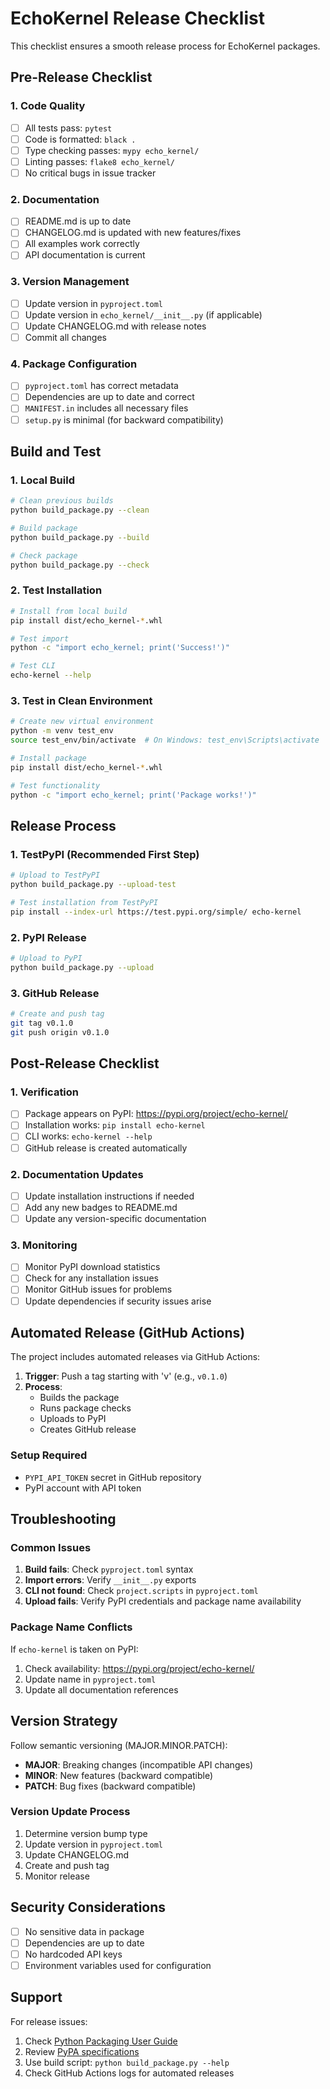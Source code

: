 # EchoKernel Release Checklist

This checklist ensures a smooth release process for EchoKernel packages.

## Pre-Release Checklist

### 1. Code Quality
- [ ] All tests pass: `pytest`
- [ ] Code is formatted: `black .`
- [ ] Type checking passes: `mypy echo_kernel/`
- [ ] Linting passes: `flake8 echo_kernel/`
- [ ] No critical bugs in issue tracker

### 2. Documentation
- [ ] README.md is up to date
- [ ] CHANGELOG.md is updated with new features/fixes
- [ ] All examples work correctly
- [ ] API documentation is current

### 3. Version Management
- [ ] Update version in `pyproject.toml`
- [ ] Update version in `echo_kernel/__init__.py` (if applicable)
- [ ] Update CHANGELOG.md with release notes
- [ ] Commit all changes

### 4. Package Configuration
- [ ] `pyproject.toml` has correct metadata
- [ ] Dependencies are up to date and correct
- [ ] `MANIFEST.in` includes all necessary files
- [ ] `setup.py` is minimal (for backward compatibility)

## Build and Test

### 1. Local Build
```bash
# Clean previous builds
python build_package.py --clean

# Build package
python build_package.py --build

# Check package
python build_package.py --check
```

### 2. Test Installation
```bash
# Install from local build
pip install dist/echo_kernel-*.whl

# Test import
python -c "import echo_kernel; print('Success!')"

# Test CLI
echo-kernel --help
```

### 3. Test in Clean Environment
```bash
# Create new virtual environment
python -m venv test_env
source test_env/bin/activate  # On Windows: test_env\Scripts\activate

# Install package
pip install dist/echo_kernel-*.whl

# Test functionality
python -c "import echo_kernel; print('Package works!')"
```

## Release Process

### 1. TestPyPI (Recommended First Step)
```bash
# Upload to TestPyPI
python build_package.py --upload-test

# Test installation from TestPyPI
pip install --index-url https://test.pypi.org/simple/ echo-kernel
```

### 2. PyPI Release
```bash
# Upload to PyPI
python build_package.py --upload
```

### 3. GitHub Release
```bash
# Create and push tag
git tag v0.1.0
git push origin v0.1.0
```

## Post-Release Checklist

### 1. Verification
- [ ] Package appears on PyPI: https://pypi.org/project/echo-kernel/
- [ ] Installation works: `pip install echo-kernel`
- [ ] CLI works: `echo-kernel --help`
- [ ] GitHub release is created automatically

### 2. Documentation Updates
- [ ] Update installation instructions if needed
- [ ] Add any new badges to README.md
- [ ] Update any version-specific documentation

### 3. Monitoring
- [ ] Monitor PyPI download statistics
- [ ] Check for any installation issues
- [ ] Monitor GitHub issues for problems
- [ ] Update dependencies if security issues arise

## Automated Release (GitHub Actions)

The project includes automated releases via GitHub Actions:

1. **Trigger**: Push a tag starting with 'v' (e.g., `v0.1.0`)
2. **Process**:
   - Builds the package
   - Runs package checks
   - Uploads to PyPI
   - Creates GitHub release

### Setup Required
- `PYPI_API_TOKEN` secret in GitHub repository
- PyPI account with API token

## Troubleshooting

### Common Issues

1. **Build fails**: Check `pyproject.toml` syntax
2. **Import errors**: Verify `__init__.py` exports
3. **CLI not found**: Check `project.scripts` in `pyproject.toml`
4. **Upload fails**: Verify PyPI credentials and package name availability

### Package Name Conflicts

If `echo-kernel` is taken on PyPI:
1. Check availability: https://pypi.org/project/echo-kernel/
2. Update name in `pyproject.toml`
3. Update all documentation references

## Version Strategy

Follow semantic versioning (MAJOR.MINOR.PATCH):

- **MAJOR**: Breaking changes (incompatible API changes)
- **MINOR**: New features (backward compatible)
- **PATCH**: Bug fixes (backward compatible)

### Version Update Process
1. Determine version bump type
2. Update version in `pyproject.toml`
3. Update CHANGELOG.md
4. Create and push tag
5. Monitor release

## Security Considerations

- [ ] No sensitive data in package
- [ ] Dependencies are up to date
- [ ] No hardcoded API keys
- [ ] Environment variables used for configuration

## Support

For release issues:
1. Check [Python Packaging User Guide](https://packaging.python.org/)
2. Review [PyPA specifications](https://packaging.python.org/specifications/)
3. Use build script: `python build_package.py --help`
4. Check GitHub Actions logs for automated releases 